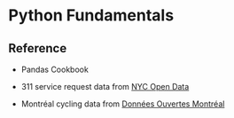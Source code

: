 # Python Fundamentals


## Reference

* Pandas Cookbook

* 311 service request data from [NYC Open Data](https://nycopendata.socrata.com/)

* Montréal cycling data from [Données Ouvertes Montréal](http://donnees.ville.montreal.qc.ca/dataset/velos-comptage)

